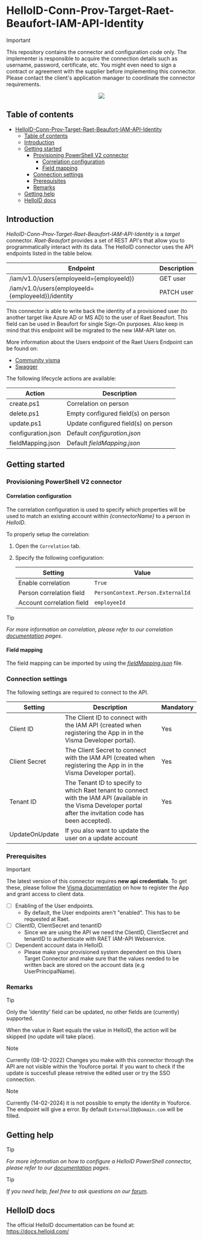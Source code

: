 
# HelloID-Conn-Prov-Target-Raet-Beaufort-IAM-API-Identity

> [!IMPORTANT]
> This repository contains the connector and configuration code only. The implementer is responsible to acquire the connection details such as username, password, certificate, etc. You might even need to sign a contract or agreement with the supplier before implementing this connector. Please contact the client's application manager to coordinate the connector requirements.

<p align="center">
  <img src="https://github.com/Tools4everBV/HelloID-Conn-Prov-Target-Raet-Beaufort-IAM-API-Identity/blob/main/Logo.png?raw=true">
</p>

## Table of contents

- [HelloID-Conn-Prov-Target-Raet-Beaufort-IAM-API-Identity](#helloid-conn-prov-target-raet-beaufort-iam-api-identity)
  - [Table of contents](#table-of-contents)
  - [Introduction](#introduction)
  - [Getting started](#getting-started)
    - [Provisioning PowerShell V2 connector](#provisioning-powershell-v2-connector)
      - [Correlation configuration](#correlation-configuration)
      - [Field mapping](#field-mapping)
    - [Connection settings](#connection-settings)
    - [Prerequisites](#prerequisites)
    - [Remarks](#remarks)
  - [Getting help](#getting-help)
  - [HelloID docs](#helloid-docs)

## Introduction

_HelloID-Conn-Prov-Target-Raet-Beaufort-IAM-API-Identity_ is a _target_ connector. _Raet-Beaufort_ provides a set of REST API's that allow you to programmatically interact with its data. The HelloID connector uses the API endpoints listed in the table below.

| Endpoint                                          | Description |
| ------------------------------------------------- | ----------- |
| /iam/v1.0/users(employeeId={employeeId})          | GET user    |
| /iam/v1.0/users(employeeId={employeeId})/identity | PATCH user  |

This connector is able to write back the identity of a provisioned user (to another target like Azure AD or MS AD) to the user of Raet Beaufort. This field can be used in Beaufort for single Sign-On purposes. 
Also keep in mind that this endpoint will be migrated to the new IAM-API later on.

More information about the Users endpoint of the Raet Users Endpoint can be found on:
- [Community visma](https://community.visma.com/t5/Kennisbank-Youforce-API/IAM-user-endpoint/ta-p/430073)
- [Swagger](https://vr-api-integration.github.io/SwaggerUI/IAM%20Users.html)



The following lifecycle actions are available:

| Action             | Description                          |
| ------------------ | ------------------------------------ |
| create.ps1         | Correlation on person                |
| delete.ps1         | Empty configured field(s) on person  |
| update.ps1         | Update configured field(s) on person |
| configuration.json | Default _configuration.json_         |
| fieldMapping.json  | Default _fieldMapping.json_          |

## Getting started

### Provisioning PowerShell V2 connector

#### Correlation configuration

The correlation configuration is used to specify which properties will be used to match an existing account within _{connectorName}_ to a person in _HelloID_.

To properly setup the correlation:

1. Open the `Correlation` tab.

2. Specify the following configuration:

    | Setting                   | Value                             |
    | ------------------------- | --------------------------------- |
    | Enable correlation        | `True`                            |
    | Person correlation field  | `PersonContext.Person.ExternalId` |
    | Account correlation field | `employeeId`                      |

> [!TIP]
> _For more information on correlation, please refer to our correlation [documentation](https://docs.helloid.com/en/provisioning/target-systems/powershell-v2-target-systems/correlation.html) pages_.

#### Field mapping

The field mapping can be imported by using the [_fieldMapping.json_](./fieldMapping.json) file.

### Connection settings

The following settings are required to connect to the API.

| Setting        | Description                                                                                                                                                      | Mandatory |
| -------------- | ---------------------------------------------------------------------------------------------------------------------------------------------------------------- | --------- |
| Client ID      | The Client ID to connect with the IAM API (created when registering the App in in the Visma Developer portal).                                                   | Yes       |
| Client Secret  | The Client Secret to connect with the IAM API (created when registering the App in in the Visma Developer portal).                                               | Yes       |
| Tenant ID      | The Tenant ID to specify to which Raet tenant to connect with the IAM API (available in the Visma Developer portal after the invitation code has been accepted). | Yes       |
| UpdateOnUpdate | If you also want to update the user on a update account                                                                                                          |           |

### Prerequisites

> [!IMPORTANT]
> The latest version of this connector requires **new api credentials**. To get these, please follow the [Visma documentation](https://community.visma.com/t5/Kennisbank-Youforce-API/Visma-Developer-portal-een-account-aanmaken-applicatie/ta-p/527059) on how to register the App and grant access to client data.  
- [ ] Enabling of the User endpoints.
  - By default, the User endpoints aren't "enabled". This has to be requested at Raet.
- [ ] ClientID, ClientSecret and tenantID
  - Since we are using the API we need the ClientID, ClientSecret and tenantID to authenticate with RAET IAM-API Webservice.
- [ ] Dependent account data in HelloID.
  - Please make your provisioned system dependent on this Users Target Connector and make sure that the values needed to be written back are stored on the account data (e.g UserPrincipalName).

### Remarks
> [!TIP]
> Only the 'identity' field can be updated, no other fields are (currently) supported.
> 
> When the value in Raet equals the value in HelloID, the action will be skipped (no update will take place).

> [!NOTE]
> Currently (08-12-2022) Changes you make with this connector through the API are not visible within the Youforce portal. If you want to check if the update is succesfull please retreive the edited user or try the SSO connection.


> [!NOTE]
> Currently (14-02-2024) it is not possible to empty the identity in Youforce. The endpoint will give a error. By default `ExternalID@Domain.com` will be filled.

## Getting help

> [!TIP]
> _For more information on how to configure a HelloID PowerShell connector, please refer to our [documentation](https://docs.helloid.com/en/provisioning/target-systems/powershell-v2-target-systems.html) pages_.

> [!TIP]
>  _If you need help, feel free to ask questions on our [forum](https://forum.helloid.com)_.

## HelloID docs

The official HelloID documentation can be found at: https://docs.helloid.com/

